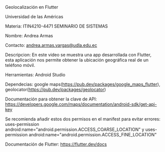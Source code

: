 Geolocalización en Flutter

Universidad de las Américas

Materia: ITIN4210-4471 SEMINARIO DE SISTEMAS

Nombre: Andrea Armas

Contacto: andrea.armas.vargas@udla.edu.ec

Descripcion: En este video se muestra una app desarrollada con Flutter, esta aplicación nos permite obtener la ubicación geográfica real de un teléfono móvil.

Herramientas: Android Studio

Dependecias: google maps(https://pub.dev/packages/google_maps_flutter), geolocator(https://pub.dev/packages/geolocator)

Documentación para obtener la clave de API: https://developers.google.com/maps/documentation/android-sdk/get-api-key

Se recomienda añadir estos dos permisos en el manifest para evitar errores: uses-permission android:name="android.permission.ACCESS_COARSE_LOCATION" y uses-permission android:name="android.permission.ACCESS_FINE_LOCATION"

Documentación de Flutter: https://flutter.dev/docs
